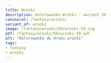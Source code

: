 ```yaml
---
title: Wrozki
description: Kolorowanka Wrozki - wariant 59
canonical: /fantasy/wrozki/
variant_of: wrozki
image: /fantasy/wrozki/59/wrozki-59.svg
pdf: /fantasy/wrozki/59/wrozki-59.pdf
alt: "Kolorowanka do druku wrozki"
tags:
- fantasy
- wrozki
---
```

